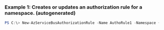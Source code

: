 ### Example 1: Creates or updates an authorization rule for a namespace. (autogenerated)
```powershell
PS C:\> New-AzServiceBusAuthorizationRule -Name AuthoRule1 -Namespace {Namespace} -ResourceGroupName MyResourceGroup -Rights {Rights} -Topic {Topic}
```


